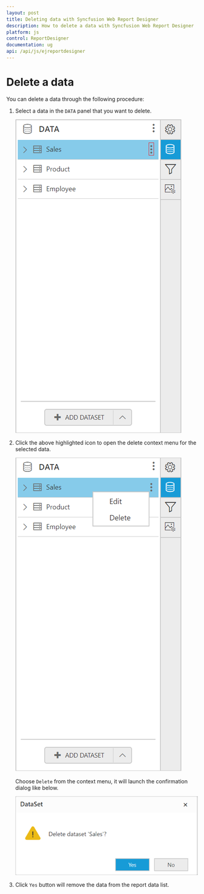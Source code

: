 ```yaml
---
layout: post
title: Deleting data with Syncfusion Web Report Designer
description: How to delete a data with Syncfusion Web Report Designer
platform: js
control: ReportDesigner
documentation: ug
api: /api/js/ejreportdesigner
---
```


# Delete a data

You can delete a data through the following procedure:

1. Select a data in the `DATA` panel that you want to delete.

   ![](Delete-Data-Images/Deleting-Data.png)

2. Click the above highlighted icon to open the delete context menu for the selected data.

   ![](Delete-Data-Images/Delete-Data-Context.png)

   Choose `Delete` from the context menu, it will launch the confirmation dialog like below.

   ![](Delete-Data-Images/Delete-Data.png)

3. Click `Yes` button will remove the data from the report data list.
